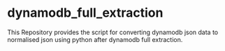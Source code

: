 # dynamodb_full_extraction
This Repository provides the script for converting dynamodb json data  to normalised json using python after dynamodb full extraction.

